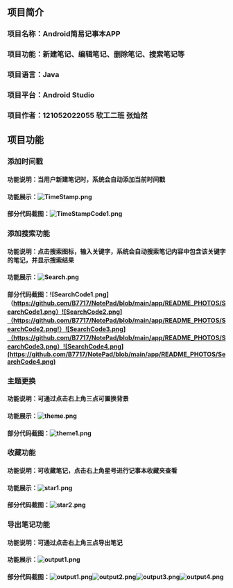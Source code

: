 ## 项目简介
### 项目名称：Android简易记事本APP
### 项目功能：新建笔记、编辑笔记、删除笔记、搜索笔记等
### 项目语言：Java
### 项目平台：Android Studio
### 项目作者：121052022055 软工二班 张灿然


## 项目功能
### 添加时间戳
#### 功能说明：当用户新建笔记时，系统会自动添加当前时间戳
#### 功能展示：![TimeStamp.png](https://github.com/B7717/NotePad/blob/main/app/README_PHOTOS/TimeStamp.png)
#### 部分代码截图：![TimeStampCode1.png](https://github.com/B7717/NotePad/blob/main/app/README_PHOTOS/TimeStamp1.png)

### 添加搜索功能
#### 功能说明：点击搜索图标，输入关键字，系统会自动搜索笔记内容中包含该关键字的笔记，并显示搜索结果
#### 功能展示：![Search.png](https://github.com/B7717/NotePad/blob/main/app/README_PHOTOS/Search.png)
#### 部分代码截图：![SearchCode1.png]（https://github.com/B7717/NotePad/blob/main/app/README_PHOTOS/SearchCode1.png）![SearchCode2.png]（https://github.com/B7717/NotePad/blob/main/app/README_PHOTOS/SearchCode2.png!）![SearchCode3.png]（https://github.com/B7717/NotePad/blob/main/app/README_PHOTOS/SearchCode3.png）![SearchCode4.png](https://github.com/B7717/NotePad/blob/main/app/README_PHOTOS/SearchCode4.png)

### 主题更换
#### 功能说明：可通过点击右上角三点可置换背景
#### 功能展示：![theme.png](https://github.com/B7717/NotePad/blob/main/app/README_PHOTOS/theme.png)
#### 部分代码截图：![theme1.png](https://github.com/B7717/NotePad/blob/main/app/README_PHOTOS/theme1.png)

### 收藏功能
#### 功能说明：可收藏笔记，点击右上角星号进行记事本收藏夹查看
#### 功能展示：![star1.png](https://github.com/B7717/NotePad/blob/main/app/README_PHOTOS/star1.png)
#### 部分代码截图：![star2.png](https://github.com/B7717/NotePad/blob/main/app/README_PHOTOS/star2.png)

### 导出笔记功能
#### 功能说明：可通过点击右上角三点导出笔记
#### 功能展示：![output1.png](https://github.com/B7717/NotePad/blob/main/app/README_PHOTOS/output1.png)
#### 部分代码截图：![output1.png](https://github.com/B7717/NotePad/blob/main/app/README_PHOTOS/output1.png)![output2.png](https://github.com/B7717/NotePad/blob/main/app/README_PHOTOS/output2.png)![output3.png](https://github.com/B7717/NotePad/blob/main/app/README_PHOTOS/output3.png)![output4.png](https://github.com/B7717/NotePad/blob/main/app/README_PHOTOS/output4.png)

